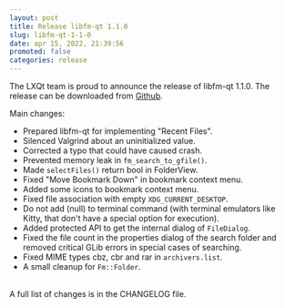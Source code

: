 ```yaml
---
layout: post
title: Release libfm-qt 1.1.0
slug: libfm-qt-1-1-0
date: apr 15, 2022, 21:39:56
promoted: false
categories: release
---
```

The LXQt team is proud to announce the release of libfm-qt 1.1.0.
The release can be downloaded from [Github](https://github.com/lxqt/libfm-qt/releases).

Main changes:

 * Prepared libfm-qt for implementing "Recent Files".
 * Silenced Valgrind about an uninitialized value.
 * Corrected a typo that could have caused crash.
 * Prevented memory leak in `fm_search_to_gfile()`.
 * Made `selectFiles()` return bool in FolderView.
 * Fixed "Move Bookmark Down" in bookmark context menu.
 * Added some icons to bookmark context menu.
 * Fixed file association with empty `XDG_CURRENT_DESKTOP`.
 * Do not add (null) to terminal command (with terminal emulators like Kitty,
 that don't have a special option for execution).
 * Added protected API to get the internal dialog of `FileDialog`.
 * Fixed the file count in the properties dialog of the search folder and removed
 critical GLib errors in special cases of searching.
 * Fixed MIME types cbz, cbr and rar in `archivers.list`.
 * A small cleanup for `Fm::Folder`.


<br/>
A full list of changes is in the CHANGELOG file.
<br/>
